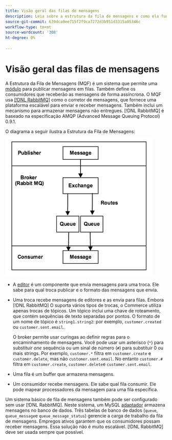 ```yaml
---
title: Visão geral das filas de mensagens
description: Leia sobre a estrutura da fila de mensagens e como ela funciona com o aplicativo Adobe Commerce e Magento Open Source.
source-git-commit: 639dca9ee715f2f9ca7272d3b951d3315a85346c
workflow-type: tm+mt
source-wordcount: '308'
ht-degree: 0%

---
```



# Visão geral das filas de mensagens

A Estrutura da Fila de Mensagens (MQF) é um sistema que permite uma [módulo](https://glossary.magento.com/module) para publicar mensagens em filas. Também define os consumidores que receberão as mensagens de forma assíncrona. O MQF usa [[!DNL RabbitMQ]](https://www.rabbitmq.com) como o corretor de mensagens, que fornece uma plataforma escalável para enviar e receber mensagens. Também inclui um mecanismo para armazenar mensagens não entregues. [!DNL RabbitMQ] é baseado na especificação AMQP (Advanced Message Queuing Protocol) 0.9.1.

O diagrama a seguir ilustra a Estrutura da Fila de Mensagens:

![Estrutura da fila de mensagens](../../assets/configuration/mq-framework.png)

- A [editor](https://glossary.magento.com/publisher-subscriber-pattern) é um componente que envia mensagens para uma troca. Ele sabe para qual troca publicar e o formato das mensagens que envia.

- Uma troca recebe mensagens de editores e as envia para filas. Embora [!DNL RabbitMQ] O suporta vários tipos de trocas, o Commerce utiliza apenas trocas de tópicos. Um tópico inclui uma chave de roteamento, que contém sequências de texto separadas por pontos. O formato de um nome de tópico é `string1.string2`: por exemplo, `customer.created` ou `customer.sent.email`.

   O broker permite usar curingas ao definir regras para o encaminhamento de mensagens. Você pode usar um asterisco (`*`) para substituir _one_ sequência ou um sinal de número (`#`) para substituir 0 ou mais strings. Por exemplo, `customer.*` filtra em `customer.create` e `customer.delete`, mas não `customer.sent.email`. No entanto `customer.#` filtra em `customer.create`,  `customer.delete`e `customer.sent.email`.

- Uma fila é um buffer que armazena mensagens.

- Um consumidor recebe mensagens. Ele sabe qual fila consumir. Ele pode mapear processadores da mensagem para uma fila específica.

Um sistema básico de fila de mensagens também pode ser configurado sem usar [!DNL RabbitMQ]. Neste sistema, um MySQL [adaptador](https://glossary.magento.com/adapter) armazena mensagens no banco de dados. Três tabelas de banco de dados (`queue`, `queue_message`e `queue_message_status`) gerencie a carga de trabalho da fila de mensagens. Empregos ativos garantem que os consumidores possam receber mensagens. Essa solução não é muito escalável. [!DNL RabbitMQ] deve ser usada sempre que possível.
